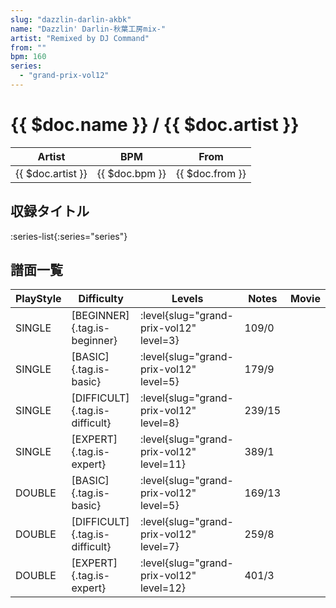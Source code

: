 ```yaml
---
slug: "dazzlin-darlin-akbk"
name: "Dazzlin' Darlin-秋葉工房mix-"
artist: "Remixed by DJ Command"
from: ""
bpm: 160
series:
  - "grand-prix-vol12"
---
```


# {{ $doc.name }} / {{ $doc.artist }}

|Artist|BPM|From|
|------|---|----|
|{{ $doc.artist }}|{{ $doc.bpm }}|{{ $doc.from }}|

## 収録タイトル

:series-list{:series="series"}

## 譜面一覧

|PlayStyle|Difficulty|Levels|Notes|Movie|
|---------|----------|------|-----|-----|
|SINGLE|[BEGINNER]{.tag.is-beginner}|<div class="field is-grouped is-grouped-multiline"> :level{slug="grand-prix-vol12" level=3}</div>|109/0||
|SINGLE|[BASIC]{.tag.is-basic}|<div class="field is-grouped is-grouped-multiline"> :level{slug="grand-prix-vol12" level=5}</div>|179/9||
|SINGLE|[DIFFICULT]{.tag.is-difficult}|<div class="field is-grouped is-grouped-multiline"> :level{slug="grand-prix-vol12" level=8}</div>|239/15||
|SINGLE|[EXPERT]{.tag.is-expert}|<div class="field is-grouped is-grouped-multiline"> :level{slug="grand-prix-vol12" level=11}</div>|389/1||
|DOUBLE|[BASIC]{.tag.is-basic}|<div class="field is-grouped is-grouped-multiline"> :level{slug="grand-prix-vol12" level=5}</div>|169/13||
|DOUBLE|[DIFFICULT]{.tag.is-difficult}|<div class="field is-grouped is-grouped-multiline"> :level{slug="grand-prix-vol12" level=7}</div>|259/8||
|DOUBLE|[EXPERT]{.tag.is-expert}|<div class="field is-grouped is-grouped-multiline"> :level{slug="grand-prix-vol12" level=12}</div>|401/3||
